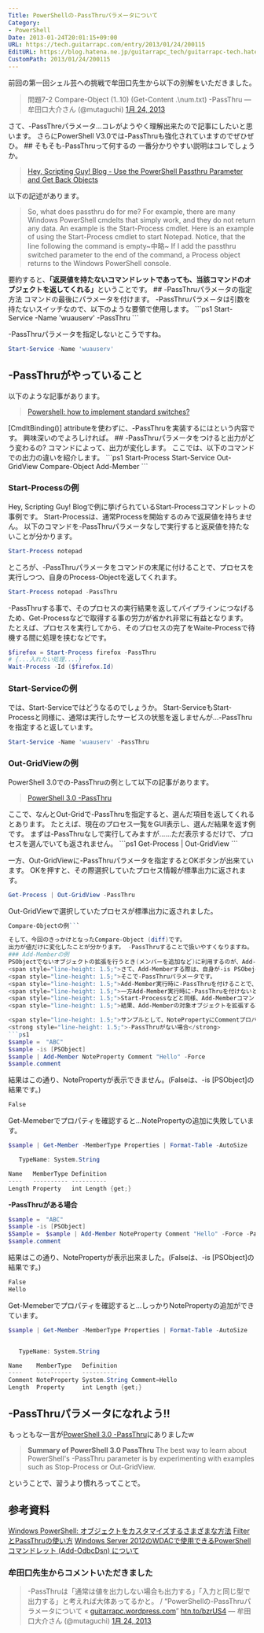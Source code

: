 ```yaml
---
Title: PowerShellの-PassThruパラメータについて
Category:
- PowerShell
Date: 2013-01-24T20:01:15+09:00
URL: https://tech.guitarrapc.com/entry/2013/01/24/200115
EditURL: https://blog.hatena.ne.jp/guitarrapc_tech/guitarrapc-tech.hatenablog.com/atom/entry/11696248318757675316
CustomPath: 2013/01/24/200115
---
```


前回の第一回シェル芸への挑戦で牟田口先生から以下の別解をいただきました。
<blockquote class="twitter-tweet" lang="ja">
問題7-2 Compare-Object (1..10) (Get-Content .\num.txt) -PassThru
— 牟田口大介さん (@mutaguchi) <a href="https://twitter.com/mutaguchi/status/294253558868635649">1月 24, 2013</a></blockquote>
さて、-PassThreパラメータ…コレがようやく理解出来たので記事にしたいと思います。 さらにPowerShell V3.0では-PassThruも強化されていますのでぜひぜひ。
## そもそも-PassThruって何するの
一番分かりやすい説明はコレでしょうか。
<blockquote><a href="http://blogs.technet.com/b/heyscriptingguy/archive/2011/11/18/use-the-powershell-passthru-parameter-and-get-back-objects.aspx" target="_blank">Hey, Scripting Guy! Blog - Use the PowerShell Passthru Parameter and Get Back Objects</a></blockquote>
以下の記述があります。
<blockquote>So, what does passthru do for me? For example, there are many Windows PowerShell cmdelts that simply work, and they do not return any data. An example is the Start-Process cmdlet. Here is an example of using the Start-Process cmdlet to start Notepad. Notice, that the line following the command is empty~中略~ If I add the passthru switched parameter to the end of the command, a Process object returns to the Windows PowerShell console.</blockquote>
要約すると、<strong>「返戻値を持たないコマンドレットであっても、当該コマンドのオブジェクトを返してくれる」</strong>ということです。
## -PassThruパラメータの指定方法
コマンドの最後にパラメータを付けます。 -PassThruパラメ－タは引数を持たないスイッチなので、以下のような要領で使用します。
```ps1
Start-Service -Name 'wuauserv' -PassThru
```

-PassThruパラメータを指定しないとこうですね。
```ps1
Start-Service -Name 'wuauserv'
```

## -PassThruがやっていること
以下のような記事があります。
<blockquote><a href="http://stackoverflow.com/questions/6931873/powershell-how-to-implement-standard-switches" target="_blank">Powershell: how to implement standard switches?</a></blockquote>
[CmdltBinding()] attributeを使わずに、-PassThruを実装するにはという内容です。 興味深いのでよろしければ。
## -PassThruパラメータをつけると出力がどう変わるの?
コマンドによって、出力が変化します。 ここでは、以下のコマンドでの出力の違いを紹介します。
```ps1
Start-Process
Start-Service
Out-GridView
Compare-Object
Add-Member
```

### Start-Processの例
Hey, Scripting Guy! Blogで例に挙げられているStart-Processコマンドレットの事例です。 Start-Processは、通常Processを開始するのみで返戻値を持ちません。 以下のコマンドを-PassThruパラメータなしで実行すると返戻値を持たないことが分かります。
```ps1
Start-Process notepad
```

ところが、-PassThruパラメータをコマンドの末尾に付けることで、プロセスを実行しつつ、自身のProcess-Objectを返してくれます。
```ps1
Start-Process notepad -PassThru
```

-PassThruする事で、そのプロセスの実行結果を返してパイプラインにつなげるため、Get-Processなどで取得する事の労力が省かれ非常に有益となります。 たとえば、プロセスを実行してから、そのプロセスの完了をWaite-Processで待機する間に処理を挟むなどです。
```ps1
$firefox = Start-Process firefox -PassThru
# {...入れたい処理....}
Wait-Process -Id ($firefox.Id)
```

### Start-Serviceの例
では、Start-Serviceではどうなるのでしょうか。 Start-ServiceもStart-Processと同様に、通常は実行したサービスの状態を返しませんが…-PassThruを指定すると返しています。
```ps1
Start-Service -Name 'wuauserv' -PassThru
```

### Out-GridViewの例
PowerShell 3.0での-PassThruの例として以下の記事があります。
<blockquote><a href="http://www.computerperformance.co.uk/powershell/powershell3-passthru.htm" target="_blank">PowerShell 3.0 -PassThru</a></blockquote>
ここで、なんとOut-Gridで-PassThruを指定すると、選んだ項目を返してくれるとあります。 たとえば、現在のプロセス一覧をGUI表示し、選んだ結果を返す例です。 まずは-PassThruなしで実行してみますが……ただ表示するだけで、プロセスを選んでいても返されません。
```ps1
Get-Process | Out-GridView
```

一方、Out-GridViewに-PassThruパラメータを指定するとOKボタンが出来ています。 OKを押すと、その際選択していたプロセス情報が標準出力に返されます。
```ps1
Get-Process | Out-GridView -PassThru
```

Out-GridViewで選択していたプロセスが標準出力に返されました。

```ps1
Compare-Objectの例```

そして、今回のきっかけとなったCompare-Object (diff)です。
出力が値だけに変化したことが分かります。 -PassThruすることで扱いやすくなりますね。
### Add-Memberの例
PSObjectでないオブジェクトの拡張を行うとき(メンバーを追加など)に利用するのが、Add-Memberです。<span style="line-height: 1.5;">NotePropertyやScriptMethodなどを追加出来るので便利なコマンドです。
<span style="line-height: 1.5;">さて、Add-Memberする際は、自身が-is PSObejct -eq $trueならいいのですが、そうでない場合にはPSObjectでラップしてあげる必要があります。
<span style="line-height: 1.5;">そこで-PassThruパラメータです。
<span style="line-height: 1.5;">Add-Member実行時に-PassThruを付けることで、Add-Memeberの結果、新しく作られたPSObjectを自身に返します。 この結果、Add-MeMberの対象オブジェクトを拡張することが可能になります。
<span style="line-height: 1.5;">一方Add-Member実行時に-PassThruを付けないとどうなるでしょうか。
<span style="line-height: 1.5;">Start-Processなどと同様、Add-Memberコマンドレットは実行結果(Add-Memeberして新しく作ったPSObject)を返しません。
<span style="line-height: 1.5;">結果、Add-Memberの対象オブジェクトを拡張する事に失敗します。

<span style="line-height: 1.5;">サンプルとして、NotePropertyにCommentプロパティを追加し値に"Hello"を与えてみます。
<strong style="line-height: 1.5;">-PassThruがない場合</strong>
```ps1
$sample =　"ABC"
$sample -is [PSObject]
$sample | Add-Member NoteProperty Comment "Hello" -Force
$sample.comment
```

結果はこの通り、NotePropertyが表示できません。(Falseは、-is [PSObject]の結果です。)
```ps1
False
```

Get-Memeberでプロパティを確認すると…NotePropertyの追加に失敗しています。
```ps1
$sample | Get-Member -MemberType Properties | Format-Table -AutoSize

   TypeName: System.String

Name   MemberType Definition
----   ---------- ----------
Length Property   int Length {get;}
```

<strong>-PassThruがある場合</strong>
```ps1
$sample =　"ABC"
$sample -is [PSObject]
$Sample =　$sample | Add-Member NoteProperty Comment "Hello" -Force -PassThru
$sample.comment
```

結果はこの通り、NotePropertyが表示出来ました。(Falseは、-is [PSObject]の結果です。)
```ps1
False
Hello
```

Get-Memeberでプロパティを確認すると…しっかりNotePropertyの追加ができています。
```ps1
$sample | Get-Member -MemberType Properties | Format-Table -AutoSize


   TypeName: System.String

Name    MemberType   Definition
----    ----------   ----------
Comment NoteProperty System.String Comment=Hello
Length  Property     int Length {get;}
```

## -PassThruパラメータになれよう!!
もっともな一言が<a href="http://www.computerperformance.co.uk/powershell/powershell3-passthru.htm" target="_blank">PowerShell 3.0 -PassThru</a>にありましたw
<blockquote><strong>Summary of PowerShell 3.0 PassThru</strong> The best way to learn about PowerShell's -PassThru parameter is by experimenting with examples such as Stop-Process or Out-GridView.</blockquote>
ということで、習うより慣れろってことで。

## 参考資料
<a href="http://technet.microsoft.com/ja-jp/magazine/hh750381.aspx" target="_blank">Windows PowerShell: オブジェクトをカスタマイズするさまざまな方法</a>
<a href="http://mtgpowershell.blogspot.jp/2010/07/filterpassthru.html" target="_blank">FilterとPassThruの使い方</a> <a href="http://kogelog.wordpress.com/2013/01/16/20130116-02/" target="_blank">Windows Server 2012のWDACで使用できるPowerShellコマンドレット (Add-OdbcDsn) について</a>
### 牟田口先生からコメントいただきました
<blockquote class="twitter-tweet" lang="ja">
-PassThruは「通常は値を出力しない場合も出力する」「入力と同じ型で出力する」と考えれば大体あってるかと。 / “PowerShellの-PassThruパラメータについて « <a title="http://guitarrapc.wordpress.com" href="http://t.co/sWaFJcFK">guitarrapc.wordpress.com</a>” <a title="http://htn.to/bzrUS4" href="http://t.co/5AlkZZFQ">htn.to/bzrUS4</a>
— 牟田口大介さん (@mutaguchi) <a href="https://twitter.com/mutaguchi/status/294546807172784128">1月 24, 2013</a></blockquote>
